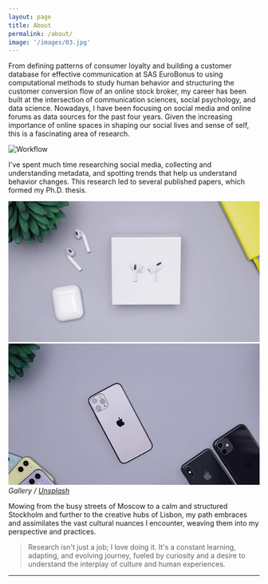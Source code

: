 ```yaml
---
layout: page
title: About
permalink: /about/
image: '/images/03.jpg'
---
```


From defining patterns of consumer loyalty and building a customer database for effective communication at SAS EuroBonus to using computational methods to study human behavior and structuring the customer conversion flow of an online stock broker, my career has been built at the intersection of communication sciences, social psychology, and data science. 
Nowadays, I have been focusing on social media and online forums as data sources for the past four years. Given the increasing importance of online spaces in shaping our social lives and sense of self, this is a fascinating area of research.


![Workflow]({{site.baseurl}}/images/09-1.jpeg)


I've spent much time researching social media, collecting and understanding metadata, and spotting trends that help us understand behavior changes. This research led to several published papers, which formed my Ph.D. thesis. 

<div class="gallery-box">
  <div class="gallery">
    <img src="/images/09-2.jpg">
    <img src="/images/09-3.jpg">
  </div>
  <em>Gallery / <a href="https://unsplash.com/" target="_blank">Unsplash</a></em>
</div>

Mowing from the busy streets of Moscow to a calm and structured Stockholm and further to the creative hubs of Lisbon, my path embraces and assimilates the vast cultural nuances I encounter, weaving them into my perspective and practices.  


> Research isn't just a job; I love doing it. It's a constant learning, adapting, and evolving journey, fueled by curiosity and a desire to understand the interplay of culture and human experiences. 


***


